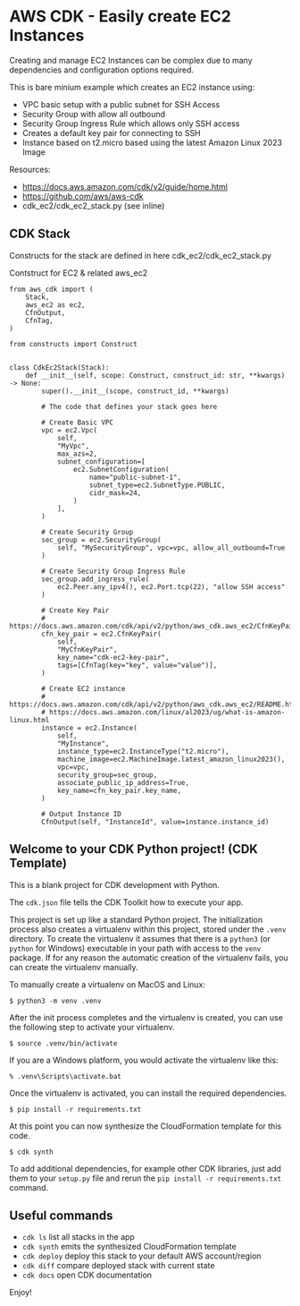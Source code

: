 # AWS CDK - Easily create EC2 Instances

Creating and manage EC2 Instances can be complex due to many dependencies and configuration options required.

This is bare minium example which creates an EC2 instance using:

* VPC basic setup with a public subnet for SSH Access
* Security Group with allow all outbound
* Security Group Ingress Rule which allows only SSH access
* Creates a default key pair for connecting to SSH
* Instance based on t2.micro based using the latest Amazon Linux 2023 Image

Resources:

- https://docs.aws.amazon.com/cdk/v2/guide/home.html
- https://github.com/aws/aws-cdk
- cdk_ec2/cdk_ec2_stack.py (see inline)

## CDK Stack

Constructs for the stack are defined in here cdk_ec2/cdk_ec2_stack.py

Contstruct for EC2 & related aws_ec2

```
from aws_cdk import (
    Stack,
    aws_ec2 as ec2,
    CfnOutput,
    CfnTag,
)

from constructs import Construct


class CdkEc2Stack(Stack):
    def __init__(self, scope: Construct, construct_id: str, **kwargs) -> None:
        super().__init__(scope, construct_id, **kwargs)

        # The code that defines your stack goes here

        # Create Basic VPC
        vpc = ec2.Vpc(
            self,
            "MyVpc",
            max_azs=2,
            subnet_configuration=[
                ec2.SubnetConfiguration(
                    name="public-subnet-1",
                    subnet_type=ec2.SubnetType.PUBLIC,
                    cidr_mask=24,
                )
            ],
        )

        # Create Security Group
        sec_group = ec2.SecurityGroup(
            self, "MySecurityGroup", vpc=vpc, allow_all_outbound=True
        )

        # Create Security Group Ingress Rule
        sec_group.add_ingress_rule(
            ec2.Peer.any_ipv4(), ec2.Port.tcp(22), "allow SSH access"
        )

        # Create Key Pair
        # https://docs.aws.amazon.com/cdk/api/v2/python/aws_cdk.aws_ec2/CfnKeyPair.html
        cfn_key_pair = ec2.CfnKeyPair(
            self,
            "MyCfnKeyPair",
            key_name="cdk-ec2-key-pair",
            tags=[CfnTag(key="key", value="value")],
        )

        # Create EC2 instance
        # https://docs.aws.amazon.com/cdk/api/v2/python/aws_cdk.aws_ec2/README.html
        # https://docs.aws.amazon.com/linux/al2023/ug/what-is-amazon-linux.html
        instance = ec2.Instance(
            self,
            "MyInstance",
            instance_type=ec2.InstanceType("t2.micro"),
            machine_image=ec2.MachineImage.latest_amazon_linux2023(),
            vpc=vpc,
            security_group=sec_group,
            associate_public_ip_address=True,
            key_name=cfn_key_pair.key_name,
        )

        # Output Instance ID
        CfnOutput(self, "InstanceId", value=instance.instance_id)

```

## Welcome to your CDK Python project! (CDK Template)

This is a blank project for CDK development with Python.

The `cdk.json` file tells the CDK Toolkit how to execute your app.

This project is set up like a standard Python project.  The initialization
process also creates a virtualenv within this project, stored under the `.venv`
directory.  To create the virtualenv it assumes that there is a `python3`
(or `python` for Windows) executable in your path with access to the `venv`
package. If for any reason the automatic creation of the virtualenv fails,
you can create the virtualenv manually.

To manually create a virtualenv on MacOS and Linux:

```
$ python3 -m venv .venv
```

After the init process completes and the virtualenv is created, you can use the following
step to activate your virtualenv.

```
$ source .venv/bin/activate
```

If you are a Windows platform, you would activate the virtualenv like this:

```
% .venv\Scripts\activate.bat
```

Once the virtualenv is activated, you can install the required dependencies.

```
$ pip install -r requirements.txt
```

At this point you can now synthesize the CloudFormation template for this code.

```
$ cdk synth
```

To add additional dependencies, for example other CDK libraries, just add
them to your `setup.py` file and rerun the `pip install -r requirements.txt`
command.

## Useful commands

* `cdk ls`          list all stacks in the app
* `cdk synth`       emits the synthesized CloudFormation template
* `cdk deploy`      deploy this stack to your default AWS account/region
* `cdk diff`        compare deployed stack with current state
* `cdk docs`        open CDK documentation

Enjoy!

